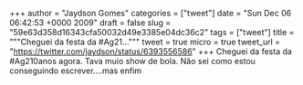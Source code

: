 
+++
author = "Jaydson Gomes"
categories = ["tweet"]
date = "Sun Dec 06 06:42:53 +0000 2009"
draft = false
slug = "59e63d358d16343cfa50032d49e3385e04dc36c2"
tags = ["tweet"]
title = """Cheguei da festa da #Ag21..."""
tweet = true
micro = true
tweet_url = "https://twitter.com/jaydson/status/6393556586"
+++
Cheguei da festa da #Ag210anos agora. Tava muio show de bola. Não sei como estou conseguindo escrever....mas enfim
